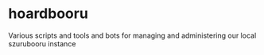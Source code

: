 # hoardbooru
Various scripts and tools and bots for managing and administering our local szurubooru instance
